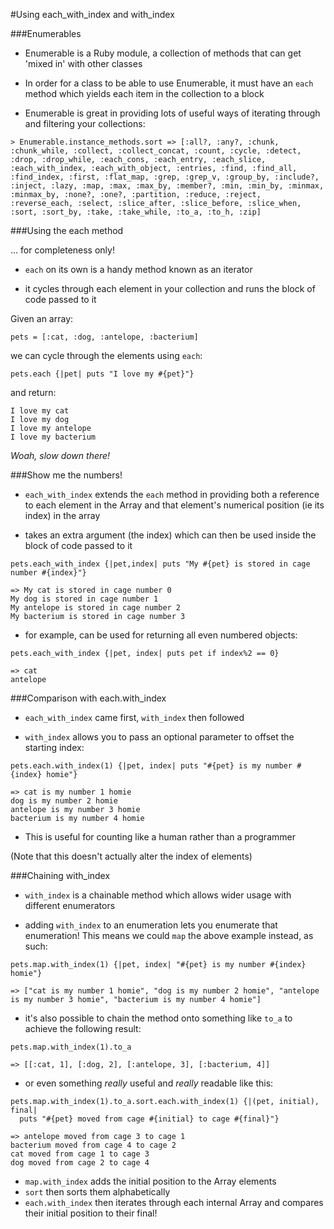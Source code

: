 #Using each_with_index and with_index

###Enumerables

- Enumerable is a Ruby module, a collection of methods that can get 'mixed in' with other classes

- In order for a class to be able to use Enumerable, it must have an `each` method which yields each item in the collection to a block

- Enumerable is great in providing lots of useful ways of iterating through and filtering your collections:

`> Enumerable.instance_methods.sort
 => [:all?, :any?, :chunk, :chunk_while, :collect, :collect_concat, :count, :cycle, :detect, :drop, :drop_while, :each_cons, :each_entry, :each_slice, :each_with_index, :each_with_object, :entries, :find, :find_all, :find_index, :first, :flat_map, :grep, :grep_v, :group_by, :include?, :inject, :lazy, :map, :max, :max_by, :member?, :min, :min_by, :minmax, :minmax_by, :none?, :one?, :partition, :reduce, :reject, :reverse_each, :select, :slice_after, :slice_before, :slice_when, :sort, :sort_by, :take, :take_while, :to_a, :to_h, :zip]`


###Using the each method

... for completeness only!

- `each` on its own is a handy method known as an iterator

- it cycles through each element in your collection and runs the block of code passed to it

Given an array:

`pets = [:cat, :dog, :antelope, :bacterium]`

we can cycle through the elements using `each`:

`pets.each {|pet| puts "I love my #{pet}"}`

and return:

```
I love my cat
I love my dog
I love my antelope
I love my bacterium
```

*Woah, slow down there!*


###Show me the numbers!

- `each_with_index` extends the `each` method in providing both a reference to each element in the Array and that element's numerical position (ie its index) in the array

- takes an extra argument (the index) which can then be used inside the block of code passed to it

```
pets.each_with_index {|pet,index| puts "My #{pet} is stored in cage number #{index}"}

=> My cat is stored in cage number 0
My dog is stored in cage number 1
My antelope is stored in cage number 2
My bacterium is stored in cage number 3
```

- for example, can be used for returning all even numbered objects:

```
pets.each_with_index {|pet, index| puts pet if index%2 == 0}

=> cat
antelope
```


###Comparison with each.with_index

- `each_with_index` came first, `with_index` then followed

- `with_index` allows you to pass an optional parameter to offset the starting index:

```
pets.each.with_index(1) {|pet, index| puts "#{pet} is my number #{index} homie"}

=> cat is my number 1 homie
dog is my number 2 homie
antelope is my number 3 homie
bacterium is my number 4 homie
```

- This is useful for counting like a human rather than a programmer

(Note that this doesn't actually alter the index of elements)

###Chaining with_index

- `with_index` is a chainable method which allows wider usage with different enumerators

- adding `with_index` to an enumeration lets you enumerate that enumeration! This means we could `map` the above example instead, as such:

```
pets.map.with_index(1) {|pet, index| "#{pet} is my number #{index} homie"}

=> ["cat is my number 1 homie", "dog is my number 2 homie", "antelope is my number 3 homie", "bacterium is my number 4 homie"]
```

- it's also possible to chain the method onto something like `to_a` to achieve the following result:

```
pets.map.with_index(1).to_a

=> [[:cat, 1], [:dog, 2], [:antelope, 3], [:bacterium, 4]]
```
- or even something *really* useful and *really* readable like this:

```
pets.map.with_index(1).to_a.sort.each.with_index(1) {|(pet, initial), final|
  puts "#{pet} moved from cage #{initial} to cage #{final}"}

=> antelope moved from cage 3 to cage 1
bacterium moved from cage 4 to cage 2
cat moved from cage 1 to cage 3
dog moved from cage 2 to cage 4
```

- `map.with_index` adds the initial position to the Array elements
- `sort` then sorts them alphabetically
- `each.with_index` then iterates through each internal Array and compares their initial position to their final!

